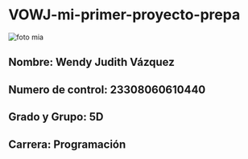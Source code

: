 # VOWJ-mi-primer-proyecto-prepa
![foto mia]()
## Nombre: Wendy Judith Vázquez
## Numero de control: 23308060610440
## Grado y Grupo: 5D
## Carrera: Programación
